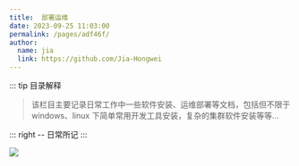 ```yaml
---
title:  部署运维
date: 2023-09-25 11:03:00
permalink: /pages/adf46f/
author: 
  name: jia
  link: https://github.com/Jia-Hongwei
---
```


::: tip 目录解释
> 该栏目主要记录日常工作中一些软件安装、运维部署等文档，包括但不限于 windows、linux 下简单常用开发工具安装，复杂的集群软件安装等等...
> 
::: right
-- 日常所记
:::


<img src="https://jsd.cdn.zzko.cn/gh/Jia-Hongwei/picx-images-hosting@master/20230927/aa.r01x4yhgwww.webp">